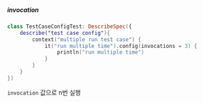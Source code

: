 ##### invocation

``` kotlin
class TestCaseConfigTest: DescribeSpec({  
    describe("test case config"){  
        context("multiple run test case") {  
            it("run multiple time").config(invocations = 3) {  
                println("run multiple time")  
            }  
        }
    }
})
```

`invocation` 값으로 n번 실행


#####